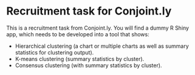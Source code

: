 # Recruitment task for Conjoint.ly

This is a recruitment task from Conjoint.ly. You will find a dummy R Shiny app, which needs to be developed into a tool that shows:

* Hierarchical clustering (a chart or multiple charts as well as summary statistics for clustering output).
* K-means clustering (summary statistics by cluster).
* Consensus clustering (with summary statistics by cluster).
